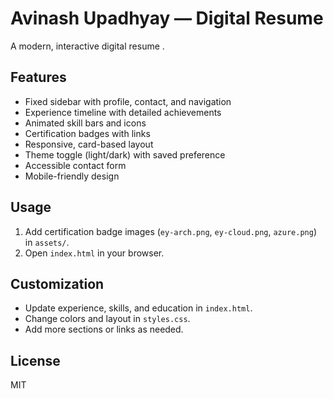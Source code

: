 # Avinash Upadhyay — Digital Resume

A modern, interactive digital resume .

## Features

- Fixed sidebar with profile, contact, and navigation
- Experience timeline with detailed achievements
- Animated skill bars and icons
- Certification badges with links
- Responsive, card-based layout
- Theme toggle (light/dark) with saved preference
- Accessible contact form
- Mobile-friendly design

## Usage

1. Add certification badge images (`ey-arch.png`, `ey-cloud.png`, `azure.png`) in `assets/`.
3. Open `index.html` in your browser.

## Customization

- Update experience, skills, and education in `index.html`.
- Change colors and layout in `styles.css`.
- Add more sections or links as needed.

## License

MIT